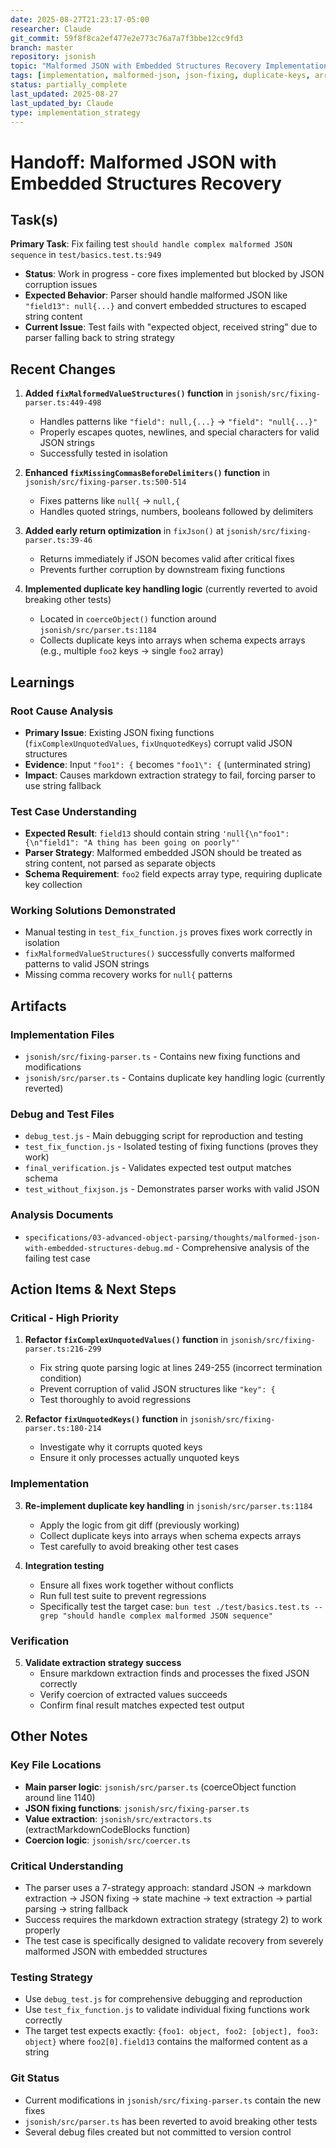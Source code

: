 ```yaml
---
date: 2025-08-27T21:23:17-05:00
researcher: Claude
git_commit: 59f8f8ca2ef477e2e773c76a7a7f3bbe12cc9fd3
branch: master
repository: jsonish
topic: "Malformed JSON with Embedded Structures Recovery Implementation"
tags: [implementation, malformed-json, json-fixing, duplicate-keys, array-collection]
status: partially_complete
last_updated: 2025-08-27
last_updated_by: Claude
type: implementation_strategy
---
```


# Handoff: Malformed JSON with Embedded Structures Recovery

## Task(s)

**Primary Task**: Fix failing test `should handle complex malformed JSON sequence` in `test/basics.test.ts:949`
- **Status**: Work in progress - core fixes implemented but blocked by JSON corruption issues
- **Expected Behavior**: Parser should handle malformed JSON like `"field13": null{...}` and convert embedded structures to escaped string content
- **Current Issue**: Test fails with "expected object, received string" due to parser falling back to string strategy

## Recent Changes

1. **Added `fixMalformedValueStructures()` function** in `jsonish/src/fixing-parser.ts:449-498`
   - Handles patterns like `"field": null,{...}` → `"field": "null{...}"`
   - Properly escapes quotes, newlines, and special characters for valid JSON strings
   - Successfully tested in isolation

2. **Enhanced `fixMissingCommasBeforeDelimiters()` function** in `jsonish/src/fixing-parser.ts:500-514`
   - Fixes patterns like `null{` → `null,{`
   - Handles quoted strings, numbers, booleans followed by delimiters

3. **Added early return optimization** in `fixJson()` at `jsonish/src/fixing-parser.ts:39-46`
   - Returns immediately if JSON becomes valid after critical fixes
   - Prevents further corruption by downstream fixing functions

4. **Implemented duplicate key handling logic** (currently reverted to avoid breaking other tests)
   - Located in `coerceObject()` function around `jsonish/src/parser.ts:1184`
   - Collects duplicate keys into arrays when schema expects arrays (e.g., multiple `foo2` keys → single `foo2` array)

## Learnings

### Root Cause Analysis
- **Primary Issue**: Existing JSON fixing functions (`fixComplexUnquotedValues`, `fixUnquotedKeys`) corrupt valid JSON structures
- **Evidence**: Input `"foo1": {` becomes `"foo1\": {` (unterminated string)
- **Impact**: Causes markdown extraction strategy to fail, forcing parser to use string fallback

### Test Case Understanding
- **Expected Result**: `field13` should contain string `'null{\n"foo1": {\n"field1": "A thing has been going on poorly"'`
- **Parser Strategy**: Malformed embedded JSON should be treated as string content, not parsed as separate objects
- **Schema Requirement**: `foo2` field expects array type, requiring duplicate key collection

### Working Solutions Demonstrated
- Manual testing in `test_fix_function.js` proves fixes work correctly in isolation
- `fixMalformedValueStructures()` successfully converts malformed patterns to valid JSON strings
- Missing comma recovery works for `null{` patterns

## Artifacts

### Implementation Files
- `jsonish/src/fixing-parser.ts` - Contains new fixing functions and modifications
- `jsonish/src/parser.ts` - Contains duplicate key handling logic (currently reverted)

### Debug and Test Files
- `debug_test.js` - Main debugging script for reproduction and testing
- `test_fix_function.js` - Isolated testing of fixing functions (proves they work)
- `final_verification.js` - Validates expected test output matches schema
- `test_without_fixjson.js` - Demonstrates parser works with valid JSON

### Analysis Documents
- `specifications/03-advanced-object-parsing/thoughts/malformed-json-with-embedded-structures-debug.md` - Comprehensive analysis of the failing test case

## Action Items & Next Steps

### Critical - High Priority
1. **Refactor `fixComplexUnquotedValues()` function** in `jsonish/src/fixing-parser.ts:216-299`
   - Fix string quote parsing logic at lines 249-255 (incorrect termination condition)
   - Prevent corruption of valid JSON structures like `"key": {`
   - Test thoroughly to avoid regressions

2. **Refactor `fixUnquotedKeys()` function** in `jsonish/src/fixing-parser.ts:180-214`
   - Investigate why it corrupts quoted keys
   - Ensure it only processes actually unquoted keys

### Implementation
3. **Re-implement duplicate key handling** in `jsonish/src/parser.ts:1184`
   - Apply the logic from git diff (previously working)
   - Collect duplicate keys into arrays when schema expects arrays
   - Test carefully to avoid breaking other test cases

4. **Integration testing**
   - Ensure all fixes work together without conflicts
   - Run full test suite to prevent regressions
   - Specifically test the target case: `bun test ./test/basics.test.ts --grep "should handle complex malformed JSON sequence"`

### Verification
5. **Validate extraction strategy success**
   - Ensure markdown extraction finds and processes the fixed JSON correctly
   - Verify coercion of extracted values succeeds
   - Confirm final result matches expected test output

## Other Notes

### Key File Locations
- **Main parser logic**: `jsonish/src/parser.ts` (coerceObject function around line 1140)
- **JSON fixing functions**: `jsonish/src/fixing-parser.ts` 
- **Value extraction**: `jsonish/src/extractors.ts` (extractMarkdownCodeBlocks function)
- **Coercion logic**: `jsonish/src/coercer.ts`

### Critical Understanding
- The parser uses a 7-strategy approach: standard JSON → markdown extraction → JSON fixing → state machine → text extraction → partial parsing → string fallback
- Success requires the markdown extraction strategy (strategy 2) to work properly
- The test case is specifically designed to validate recovery from severely malformed JSON with embedded structures

### Testing Strategy
- Use `debug_test.js` for comprehensive debugging and reproduction
- Use `test_fix_function.js` to validate individual fixing functions work correctly
- The target test expects exactly: `{foo1: object, foo2: [object], foo3: object}` where `foo2[0].field13` contains the malformed content as a string

### Git Status
- Current modifications in `jsonish/src/fixing-parser.ts` contain the new fixes
- `jsonish/src/parser.ts` has been reverted to avoid breaking other tests
- Several debug files created but not committed to version control